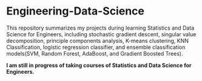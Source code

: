 # Engineering-Data-Science
This repository summarizes my projects during learning Statistics and Data Science for Engineers, including stochastic gradient descent, singular value decomposition, principle components analysis, K-means clustering, KNN Classification, logistic regression classifier, and ensemble classification models(SVM, Random Forest, AdaBoost, and Gradient Boosted Trees).   

**I am still in progress of taking courses of Statistics and Data Science for Engineers.**
